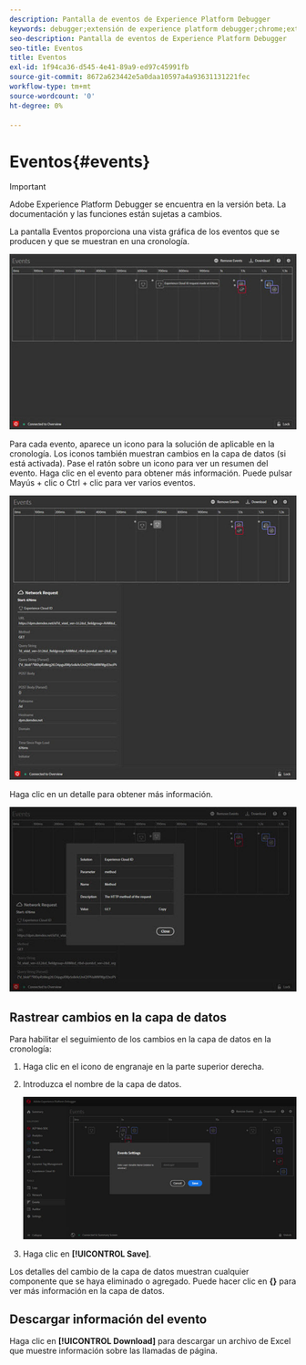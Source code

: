 ```yaml
---
description: Pantalla de eventos de Experience Platform Debugger
keywords: debugger;extensión de experience platform debugger;chrome;extensión;eventos;dtm;target
seo-description: Pantalla de eventos de Experience Platform Debugger
seo-title: Eventos
title: Eventos
exl-id: 1f94ca36-d545-4e41-89a9-ed97c45991fb
source-git-commit: 8672a623442e5a0daa10597a4a93631131221fec
workflow-type: tm+mt
source-wordcount: '0'
ht-degree: 0%

---
```


# Eventos{#events}

>[!IMPORTANT]
>
>Adobe Experience Platform Debugger se encuentra en la versión beta. La documentación y las funciones están sujetas a cambios.

La pantalla Eventos proporciona una vista gráfica de los eventos que se producen y que se muestran en una cronología.

![](assets/events.jpg)

Para cada evento, aparece un icono para la solución de aplicable en la cronología. Los iconos también muestran cambios en la capa de datos (si está activada). Pase el ratón sobre un icono para ver un resumen del evento. Haga clic en el evento para obtener más información. Puede pulsar Mayús + clic o Ctrl + clic para ver varios eventos.

![](assets/events-details.jpg)

Haga clic en un detalle para obtener más información.

![](assets/events-details-more.jpg)

## Rastrear cambios en la capa de datos

Para habilitar el seguimiento de los cambios en la capa de datos en la cronología:

1. Haga clic en el icono de engranaje en la parte superior derecha.
1. Introduzca el nombre de la capa de datos.

   ![](assets/event-datalayer.jpg)

1. Haga clic en **[!UICONTROL Save]**.

Los detalles del cambio de la capa de datos muestran cualquier componente que se haya eliminado o agregado. Puede hacer clic en **{}** para ver más información en la capa de datos.

## Descargar información del evento

Haga clic en **[!UICONTROL Download]** para descargar un archivo de Excel que muestre información sobre las llamadas de página.
